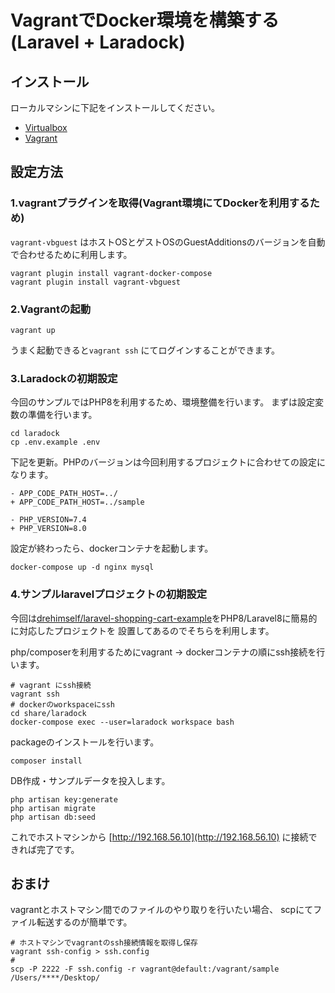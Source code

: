 # VagrantでDocker環境を構築する(Laravel + Laradock)

インストール
----------

ローカルマシンに下記をインストールしてください。

* [Virtualbox](https://www.virtualbox.org/)
* [Vagrant](https://www.vagrantup.com/)

設定方法
-------

### 1.vagrantプラグインを取得(Vagrant環境にてDockerを利用するため)

`vagrant-vbguest` はホストOSとゲストOSのGuestAdditionsのバージョンを自動で合わせるために利用します。

```
vagrant plugin install vagrant-docker-compose
vagrant plugin install vagrant-vbguest
```

### 2.Vagrantの起動

```
vagrant up
```
うまく起動できると`vagrant ssh` にてログインすることができます。

### 3.Laradockの初期設定

今回のサンプルではPHP8を利用するため、環境整備を行います。
まずは設定変数の準備を行います。

```
cd laradock
cp .env.example .env
```

下記を更新。PHPのバージョンは今回利用するプロジェクトに合わせての設定になります。
```
- APP_CODE_PATH_HOST=../
+ APP_CODE_PATH_HOST=../sample

- PHP_VERSION=7.4
+ PHP_VERSION=8.0
```

設定が終わったら、dockerコンテナを起動します。

```
docker-compose up -d nginx mysql
```

### 4.サンプルlaravelプロジェクトの初期設定

今回は[drehimself/laravel-shopping-cart-example](https://github.com/drehimself/laravel-shopping-cart-example)をPHP8/Laravel8に簡易的に対応したプロジェクトを
設置してあるのでそちらを利用します。

php/composerを利用するためにvagrant -> dockerコンテナの順にssh接続を行います。

```
# vagrant にssh接続
vagrant ssh
# dockerのworkspaceにssh
cd share/laradock
docker-compose exec --user=laradock workspace bash
```

packageのインストールを行います。
```
composer install
```

DB作成・サンプルデータを投入します。

```
php artisan key:generate
php artisan migrate
php artisan db:seed
```

これでホストマシンから [http://192.168.56.10](http://192.168.56.10) に接続できれば完了です。


おまけ
------

vagrantとホストマシン間でのファイルのやり取りを行いたい場合、
scpにてファイル転送するのが簡単です。

```
# ホストマシンでvagrantのssh接続情報を取得し保存
vagrant ssh-config > ssh.config
# 
scp -P 2222 -F ssh.config -r vagrant@default:/vagrant/sample /Users/****/Desktop/
```